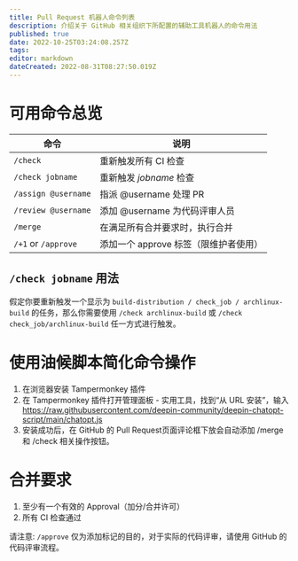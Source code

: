 ```yaml
---
title: Pull Request 机器人命令列表
description: 介绍关于 GitHub 相关组织下所配置的辅助工具机器人的命令用法
published: true
date: 2022-10-25T03:24:08.257Z
tags: 
editor: markdown
dateCreated: 2022-08-31T08:27:50.019Z
---
```


# 可用命令总览

命令                  | 说明
---------------------|---------------------------
`/check`             | 重新触发所有 CI 检查
`/check jobname`     | 重新触发 *jobname* 检查
`/assign @username`  | 指派 @username 处理 PR
`/review @username`  | 添加 @username 为代码评审人员
`/merge`             | 在满足所有合并要求时，执行合并
`/+1` or `/approve`  | 添加一个 approve 标签（限维护者使用）


## `/check jobname` 用法

假定你要重新触发一个显示为 `build-distribution / check_job / archlinux-build` 的任务，那么你需要使用 `/check archlinux-build` 或 `/check check_job/archlinux-build` 任一方式进行触发。

# 使用油候脚本简化命令操作

1. 在浏览器安装 Tampermonkey 插件
2. 在 Tampermonkey 插件打开管理面板 - 实用工具，找到“从 URL 安装”，输入 https://raw.githubusercontent.com/deepin-community/deepin-chatopt-script/main/chatopt.js 
3. 安装成功后，在 GitHub 的 Pull Request页面评论框下放会自动添加 /merge 和 /check 相关操作按钮。

# 合并要求

1. 至少有一个有效的 Approval（加分/合并许可）
2. 所有 CI 检查通过

请注意: `/approve` 仅为添加标记的目的，对于实际的代码评审，请使用 GitHub 的代码评审流程。

